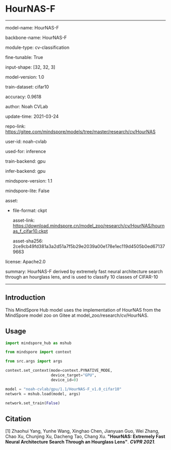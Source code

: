 # HourNAS-F

---

model-name: HourNAS-F

backbone-name: HourNAS-F

module-type: cv-classification

fine-tunable: True

input-shape: [32, 32, 3]

model-version: 1.0

train-dataset: cifar10

accuracy: 0.9618

author: Noah CVLab

update-time: 2021-03-24

repo-link: <https://gitee.com/mindspore/models/tree/master/research/cv/HourNAS>

user-id: noah-cvlab

used-for: inference

train-backend: gpu

infer-backend: gpu

mindspore-version: 1.1

mindspore-lite: False

asset:

- file-format: ckpt

  asset-link: <https://download.mindspore.cn/model_zoo/research/cv/HourNAS/hournas_f_cifar10.ckpt>

  asset-sha256: 2ce9cb49fd381a3a2d51a7f5b29e2039a00e178e1ec119d4505b0ed671379663

license: Apache2.0

summary: HourNAS-F derived by extremely fast neural architecture search through an hourglass lens, and is used to classify 10 classes of CIFAR-10

---

## Introduction

This MindSpore Hub model uses the implementation of HourNAS from the MindSpore model zoo on Gitee at model_zoo/research/cv/HourNAS.

## Usage

```python
import mindspore_hub as mshub

from mindspore import context

from src.args import args

context.set_context(mode=context.PYNATIVE_MODE,
                    device_target="GPU",
                    device_id=0)

model = "noah-cvlab/gpu/1.1/HourNAS-F_v1.0_cifar10"
network = mshub.load(model, args)

network.set_train(False)
```

## Citation

[1] Zhaohui Yang, Yunhe Wang, Xinghao Chen, Jianyuan Guo, Wei Zhang, Chao Xu, Chunjing Xu, Dacheng Tao, Chang Xu. **"HourNAS: Extremely Fast Neural Architecture Search Through an Hourglass Lens"**. <i>**CVPR 2021**.</i>